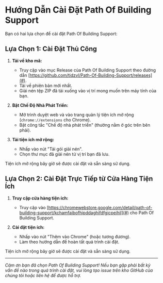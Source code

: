 # Hướng Dẫn Cài Đặt Path Of Building Support

Bạn có hai lựa chọn để cài đặt Path Of Building Support:

## Lựa Chọn 1: Cài Đặt Thủ Công

1. **Tải về kho mã:**
   - Truy cập vào mục Release của Path Of Building Support theo đường dẫn [https://github.com/tidzvl/Path-Of-Building-Support/releases](#).
   - Tải về phiên bản mới nhất.
   - Giải nén tệp ZIP đã tải xuống vào vị trí mong muốn trên máy tính của bạn.

2. **Bật Chế Độ Nhà Phát Triển:**
   - Mở trình duyệt web và vào trang quản lý tiện ích mở rộng (`chrome://extensions` cho Chrome).
   - Bật công tắc "Chế độ nhà phát triển" (thường nằm ở góc trên bên phải).

3. **Tải tiện ích mở rộng:**
   - Nhấp vào nút "Tải gói giải nén".
   - Chọn thư mục đã giải nén từ vị trí bạn đã lưu.

Tiện ích mở rộng bây giờ sẽ được cài đặt và sẵn sàng sử dụng.

## Lựa Chọn 2: Cài Đặt Trực Tiếp từ Cửa Hàng Tiện Ích

1. **Truy cập cửa hàng tiện ích:**
   - Truy cập vào [https://chromewebstore.google.com/detail/path-of-building-support/kchamfaibofhipddaghifdfgicpeihil](#) cho Path Of Building Support.

2. **Cài đặt tiện ích:**
   - Nhấp vào nút "Thêm vào Chrome" (hoặc tương đương).
   - Làm theo hướng dẫn để hoàn tất quá trình cài đặt.

Tiện ích mở rộng bây giờ sẽ được cài đặt và sẵn sàng sử dụng.

---

*Cảm ơn bạn đã chọn Path Of Building Support! Nếu bạn gặp phải bất kỳ vấn đề nào trong quá trình cài đặt, vui lòng tạo issue trên kho GitHub của chúng tôi hoặc liên hệ để được hỗ trợ.*
